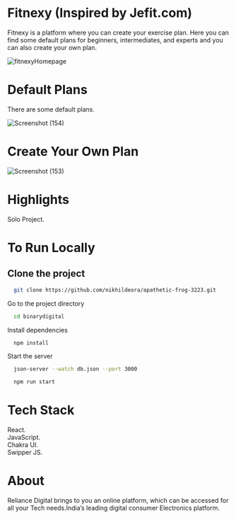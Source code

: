 # Fitnexy (Inspired by Jefit.com)
Fitnexy is a platform where you can create your exercise plan. Here you can find some default plans for beginners, intermediates, and experts and you can also create your own plan.

![fitnexyHomepage](https://user-images.githubusercontent.com/112634386/212715197-6fd5ba85-16f0-4712-91e4-bbb39b314e21.png)


# Default Plans
There are some default plans. 

![Screenshot (154)](https://user-images.githubusercontent.com/112634386/212719127-4c60e626-3f49-40dc-a099-add253650d7c.png)

# Create Your Own Plan
![Screenshot (153)](https://user-images.githubusercontent.com/112634386/212719382-9801bc81-ef81-46e1-bd6a-1ab96ea813ad.png)

# Highlights


Solo Project.



# To Run Locally
## Clone the project
```bash
  git clone https://github.com/nikhildeora/apathetic-frog-3223.git
```

Go to the project directory

```bash
  cd binarydigital
```

Install dependencies

```bash
  npm install
```

Start the server

```bash
  json-server --watch db.json --port 3000
```

```bash
  npm run start
```

# Tech Stack

React.\
JavaScript.\
Chakra UI.\
Swipper JS.

# About

Reliance Digital brings to you an online platform, which can be accessed for all your Tech needs.India’s leading digital consumer Electronics platform.
